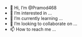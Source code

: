 - 👋 Hi, I’m @Pramod468
- 👀 I’m interested in ...
- 🌱 I’m currently learning ...
- 💞️ I’m looking to collaborate on ...
- 📫 How to reach me ...

<!---
Pramod468/Pramod468 is a ✨ special ✨ repository because its `README.md` (this file) appears on your GitHub profile.
You can click the Preview link to take a look at your changes.
snfgsjgsjnj sgjigjigsikn knniwiet844hriwng srgoj8mlafkoqe9m
--->
